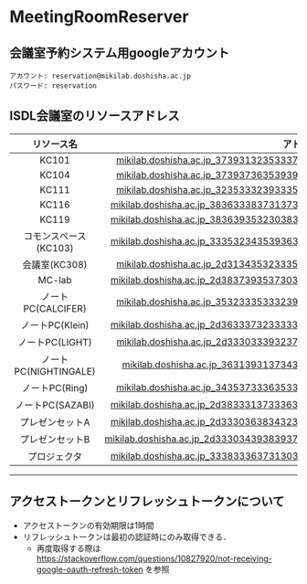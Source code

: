 # MeetingRoomReserver

## 会議室予約システム用googleアカウント
```
アカウント: reservation@mikilab.doshisha.ac.jp
パスワード: reservation
```

## ISDL会議室のリソースアドレス
|リソース名|アドレス|
|:-:|:-:|
|KC101|mikilab.doshisha.ac.jp_3739313235333736353437@resource.calendar.google.com|
|KC104|mikilab.doshisha.ac.jp_3739373635393936383533@resource.calendar.google.com|
|KC111|mikilab.doshisha.ac.jp_3235333239333534343633@resource.calendar.google.com|
|KC116|mikilab.doshisha.ac.jp_38363338373137302d343939@resource.calendar.google.com|
|KC119|mikilab.doshisha.ac.jp_38363935323038372d393739@resource.calendar.google.com|
|コモンスペース(KC103)|mikilab.doshisha.ac.jp_33353234353936362d333132@resource.calendar.google.com|
|会議室(KC308)|mikilab.doshisha.ac.jp_2d31343532333537333734@resource.calendar.google.com|
|MC-lab|mikilab.doshisha.ac.jp_2d3837393537303637353132@resource.calendar.google.com|
|ノートPC(CALCIFER)|mikilab.doshisha.ac.jp_3532333533323937393332@resource.calendar.google.com|
|ノートPC(Klein)|mikilab.doshisha.ac.jp_2d3633373233333933313331@resource.calendar.google.com|
|ノートPC(LIGHT)|mikilab.doshisha.ac.jp_2d333033393237372d3538@resource.calendar.google.com|
|ノートPC(NIGHTINGALE)|mikilab.doshisha.ac.jp_36313931373435323438@resource.calendar.google.com|
|ノートPC(Ring)|mikilab.doshisha.ac.jp_3435373336353334363933@resource.calendar.google.com|
|ノートPC(SAZABI)|mikilab.doshisha.ac.jp_2d3833313733363333343530@resource.calendar.google.com|
|プレゼンセットA|mikilab.doshisha.ac.jp_2d3330363834323931313631@resource.calendar.google.com|
|プレゼンセットB|mikilab.doshisha.ac.jp_2d33303439383937332d373239@resource.calendar.google.com|
|プロジェクタ|mikilab.doshisha.ac.jp_33383336373130352d393931@resource.calendar.google.com|
  
-------------------
## アクセストークンとリフレッシュトークンについて
- アクセストークンの有効期限は1時間
- リフレッシュトークンは最初の認証時にのみ取得できる．
    - 再度取得する際は https://stackoverflow.com/questions/10827920/not-receiving-google-oauth-refresh-token を参照
